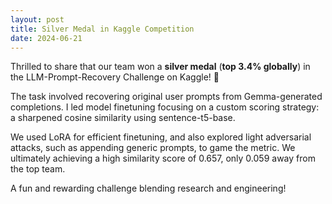 ```yaml
---
layout: post
title: Silver Medal in Kaggle Competition
date: 2024-06-21
---
```


Thrilled to share that our team won a **silver medal** (**top 3.4% globally**) in the LLM-Prompt-Recovery Challenge on Kaggle! 🥈

The task involved recovering original user prompts from Gemma-generated completions. I led model finetuning focusing on a custom scoring strategy: a sharpened cosine similarity using sentence-t5-base.

We used LoRA for efficient finetuning, and also explored light adversarial attacks, such as appending generic prompts, to game the metric. We ultimately achieving a high similarity score of 0.657, only 0.059 away from the top team.

A fun and rewarding challenge blending research and engineering!
